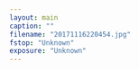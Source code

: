```yaml
---
layout: main
caption: ""
filename: "20171116220454.jpg"
fstop: "Unknown"
exposure: "Unknown"
---
```

